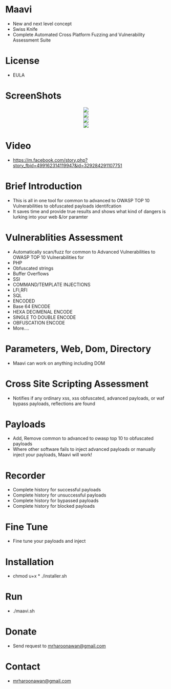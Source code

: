 # Maavi
- New and next level concept
- Swiss Knife
- Complete Automated Cross Platform Fuzzing and Vulnerability Assessment Suite

# License
- EULA

# ScreenShots
<div align="center">
    <img src="https://i.ibb.co/qgc13zK/m1.png"</img> 
</div>

<div align="center">
    <img src="https://i.ibb.co/RNF4Jdw/m2.png"</img> 
</div>

<div align="center">
    <img src="https://i.ibb.co/GJPzmG8/m4.png"</img> 
</div>

<div align="center">
    <img src="https://i.ibb.co/L8FX4Qy/m5.png"</img> 
</div>


# Video
- https://m.facebook.com/story.php?story_fbid=499162314119947&id=329284291107751

# Brief Introduction
- This is all in one tool for common to advanced to OWASP TOP 10 Vulnerabilities to obfuscated payloads identifcation
- It saves time and provide true results and shows what kind of dangers is lurking into your web &/or paramter

# Vulnerablities Assessment
- Automatically scan/fuzz for common to Advanced Vulnerabilities to OWASP TOP 10 Vulnerabilities for
- PHP
- Obfuscated strings
- Buffer Overflows
- SSI
- COMMAND/TEMPLATE INJECTIONS
- LFI,RFI
- SQL
- ENCODED
- Base 64 ENCODE
- HEXA DECIMENAL ENCODE
- SINGLE TO DOUBLE ENCODE
- OBFUSCATION ENCODE
- More....

# Parameters, Web, Dom, Directory
- Maavi can work on anything including DOM

# Cross Site Scripting Assessment
- Notifies if any ordinary xss, xss obfuscated, advanced payloads, or waf bypass payloads, reflections are found

# Payloads
- Add, Remove common to advanced to owasp top 10 to obfuscated payloads
- Where other software fails to inject advanced payloads or manually inject your payloads, Maavi will work!

# Recorder
- Complete history for successful payloads
- Complete history for unsuccessful payloads
- Complete history for bypassed payloads
- Complete history for blocked payloads

# Fine Tune
- Fine tune your payloads and inject

# Installation
- chmod u+x *
./installer.sh

# Run
- ./maavi.sh

# Donate
- Send request to mrharoonawan@gmail.com

# Contact
- mrharoonawan@gmail.com
